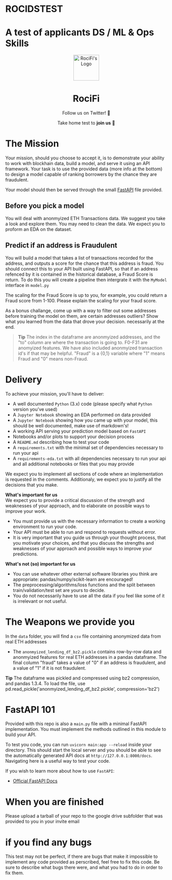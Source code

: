# ROCIDSTEST
A test of applicants DS / ML &amp; Ops Skills
=======
<p align="center"><a href="https://github.com/RociFi" target="blank"><img src="https://avatars.githubusercontent.com/u/86011685?s=200&v=4" width="80" alt="RociFi's Logo" /></a></p>
<h1 align="center">RociFi</h1>
<p align="center">Follow us on Twitter! 💜</p>
<p align="center">Take home test to <b>join us</b> 💜</p>

# The Mission

Your mission, should you choose to accept it, is to demonstrate your ability to work with blockhain data, build a model, and serve it using an API framework. Your task is to use the provided data (more info at the bottom) to design a model capable of ranking borrowers by the chance they are fraudulent.  

Your model should then be served through the small [FastAPI](https://fastapi.tiangolo.com/) file provided. 

## Before you pick a model

You will deal with anonmyized ETH Transactions data. We suggest you take a look and explore them. You may need to clean the data. We expect you to proform an EDA on the dataset.

## Predict if an address is Fraudulent

You will build a model that takes a list of transactions recorded for the address, and outputs a score for the chance that this address is fraud. You should connect this to your API built using FastAPI, so that if an address refenced by it is contained in the historical database, a Fraud Score is return. To do this you will create a pipeline then intergrate it with the `MyModel` interface in `model.py` 

The scaling for the Fraud Score is up to you, for example, you could return a Fraud score from 1-100. Please explain the scaling for your fraud score.

As a bonus challange, come up with a way to filter out some addresses before training the model on them, are certain addresses outliers? Show what you learned from the data that drove your decision.  necessarily at the end. 

> **Tip** The index in the dataframe are anonmyized addresses, and the "to" column are where the transaction is going to. F0-F31 are anomyized features. We have also included anonmyized transaction id's if that may be helpful. "Fraud" is a {0,1} variable where "1" means Fraud and "0" means non-Fraud.

# Delivery

To achieve your mission, you'll have to deliver:

- A well documented `Python` (3.x) code (please specify what `Python` version you've used)
- A `Jupyter Notebook` showing an EDA performed on data provided
- A `Jupyter Notebook` showing how you came up with your model, this should be well documented, make use of markdown's!
- A working API serving your prediction model based on `FastAPI`
- Notebooks and/or plots to support your decision process
- A `README.md` describing how to test your code
- A `requirements.txt` with the minimal set of dependencies necessary to run your api
- A `requirements-eda.txt` with all dependencies necessary to run your api and all additional notebooks or files that you may provide

We expect you to implement all sections of code where an implementation is requested in the comments. Additionaly, we expect you to justify all the decisions that you make.


**What's important for us**  
We expect you to provide a critical discussion of the strength and weaknesses of your approach, and to elaborate on possible ways to improve your work.

- You must provide us with the necessary information to create a working environment to run your code.
- Your API must be able to run and respond to requests without error.
- It is very important that you guide us through your thought process, that you motivate your choices, and that you discuss the strengths and weaknesses of your approach and possible ways to improve your predictions. 

**What's not (so) important for us**

- You can use whatever other external software libraries you think are appropriate: pandas/numpy/scikit-learn are encouraged!
- The preprocessing/algorithms/loss functions and the split between train/validation/test set are yours to decide.
- You do not necessarily have to use all the data if you feel like some of it is irrelevant or not useful. 

# The Weapons we provide you

In the `data` folder, you will find a `csv` file containing anonymized data from real ETH addresses

- The `anonmyized_lending_df_bz2.pickle` contains row-by-row data and anonmyized features for real ETH addresses in a pandas dataframe. The final column "fraud" takes a value of "0" if an address is fraudulent, and a value of "1" if it is not fraudulent.

**Tip** The dataframe was pickled and compressed using bz2 compression, and pandas 1.3.4. To load the file, use pd.read_pickle('anonmyized_lending_df_bz2.pickle', compression='bz2')

# FastAPI 101

Provided with this repo is also a `main.py` file with a minimal FastAPI implementation. You must implement the methods outlined in this module to build your API.

To test you code, you can run `uvicorn main:app --reload` inside your directory. This should start the local server and you should be able to see the automatically generated API docs at `http://127.0.0.1:8000/docs`. Navigating here is a useful way to test your code.

If you wish to learn more about how to use `FastAPI`:
- [Official FastAPI Docs](https://fastapi.tiangolo.com/)

# When you are finished
Please upload a tarball of your repo to the google drive subfolder that was provided to you in your invite email

# if you find any bugs
This test may not be perfect, if there are bugs that make it impossible to implement any code provided as perscribed, feel free to fix this code. Be sure to describe what bugs there were, and what you had to do in order to fix them.

